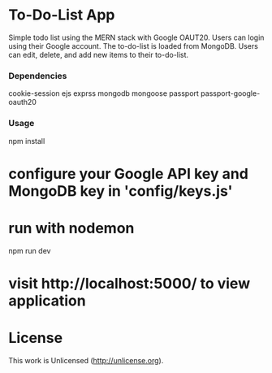 # To-Do-List App

Simple todo list using the MERN stack with Google OAUT20. Users can login using their Google account. The to-do-list is loaded from MongoDB. Users can edit, delete, and add new items to their to-do-list.

### Dependencies

cookie-session
ejs
exprss
mongodb
mongoose
passport
passport-google-oauth20

### Usage

npm install

# configure your Google API key and MongoDB key in 'config/keys.js'

# run with nodemon
npm run dev

# visit http://localhost:5000/ to view application

# License

This work is Unlicensed (http://unlicense.org).
